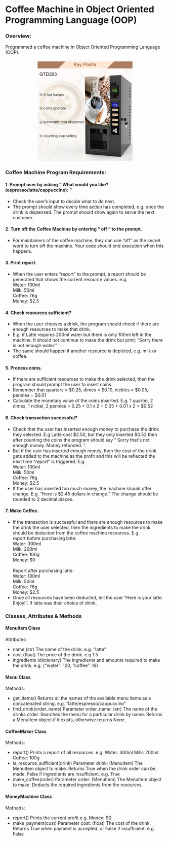 # Coffee Machine in Object Oriented Programming Language (OOP)
### Overview: ###
Programmed a coffee machine in Object Oriented Programming Language (OOP). 

<p align="center">
  <img src="https://github.com/w-diana/100_days_Python_Challenge/blob/main/Day_15%20-%20Coffee%20Machine%20(Intermediate%20level)/picture.jpeg" width="300">
</p>

### Coffee Machine Program Requirements: ###
#### 1. Prompt user by asking “ What would you like? (espresso/latte/cappuccino): ” ####
- Check the user’s input to decide what to do next.
- The prompt should show every time action has completed, e.g. once the drink is dispensed. The prompt should show again to serve the next customer.
  
#### 2. Turn off the Coffee Machine by entering “ off ” to the prompt. ####
- For maintainers of the coffee machine, they can use “off” as the secret word to turn off the machine. Your code should end execution when this happens.
  
#### 3. Print report. ####
- When the user enters “report” to the prompt, a report should be generated that shows the current resource values. e.g. <br />
Water: 100ml <br/>
Milk: 50ml <br/>
Coffee: 76g <br/>
Money: $2.5 <br/>

#### 4. Check resources sufficient? ####
- When the user chooses a drink, the program should check if there are enough resources to make that drink.
- E.g. if Latte requires 200ml water but there is only 100ml left in the machine. It should not continue to make the drink but print: “Sorry there is not enough water.”
- The same should happen if another resource is depleted, e.g. milk or coffee.
  
#### 5. Process coins. ####
- If there are sufficient resources to make the drink selected, then the program should prompt the user to insert coins.
- Remember that quarters = $0.25, dimes = $0.10, nickles = $0.05, pennies = $0.01
- Calculate the monetary value of the coins inserted. E.g. 1 quarter, 2 dimes, 1 nickel, 2 pennies = 0.25 + 0.1 x 2 + 0.05 + 0.01 x 2 = $0.52
  
#### 6. Check transaction successful? ####
- Check that the user has inserted enough money to purchase the drink they selected. E.g Latte cost $2.50, but they only inserted $0.52 then after counting the coins the program should say “ Sorry that's not enough money. Money refunded. ”.
- But if the user has inserted enough money, then the cost of the drink gets added to the machine as the profit and this will be reflected the next time “report” is triggered. E.g. <br />
Water: 100ml <br/>
Milk: 50ml <br/>
Coffee: 76g <br/>
Money: $2.5 
- If the user has inserted too much money, the machine should offer change. E.g. “Here is $2.45 dollars in change.” The change should be rounded to 2 decimal places.
  
#### 7. Make Coffee. ####
- If the transaction is successful and there are enough resources to make the drink the user selected, then the ingredients to make the drink should be deducted from the coffee machine resources. E.g. <br/> report before purchasing latte: <br/>
Water: 300ml <br/>
Milk: 200ml <br/>
Coffee: 100g <br/>
Money: $0 <br/><br/>
Report after purchasing latte: <br />
Water: 100ml <br/>
Milk: 50ml <br/>
Coffee: 76g <br/>
Money: $2.5
- Once all resources have been deducted, tell the user “Here is your latte. Enjoy!”. If
latte was their choice of drink.




### Classes, Attributes & Methods ###
#### MenuItem Class ####
Attributes:
- name
(str) The name of the drink.
e.g. “latte”
- cost
(float) The price of the drink.
e.g 1.5
- ingredients
(dictionary) The ingredients and amounts required to make the drink.
e.g. {“water”: 100, “coffee”: 16}
#### Menu Class ####
Methods:
- get_items()
Returns all the names of the available menu items as a concatenated string.
e.g. “latte/espresso/cappuccino”
- find_drink(order_name)
Parameter order_name: (str) The name of the drinks order.
Searches the menu for a particular drink by name. Returns a MenuItem object if it exists,
otherwise returns None.
#### CoffeeMaker Class ####
Methods:
- report()
Prints a report of all resources.
e.g.
Water: 300ml
Milk: 200ml
Coffee: 100g
- is_resource_sufficient(drink)
Parameter drink: (MenuItem) The MenuItem object to make.
Returns True when the drink order can be made, False if ingredients are insufficient.
e.g.
True
- make_coffee(order)
Parameter order: (MenuItem) The MenuItem object to make.
Deducts the required ingredients from the resources.
#### MoneyMachine Class ####
Methods:
- report()
Prints the current profit
e.g.
Money: $0
- make_payment(cost)
Parameter cost: (float) The cost of the drink.
Returns True when payment is accepted, or False if insufficient.
e.g. False

